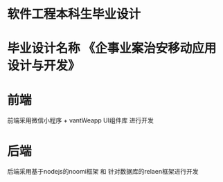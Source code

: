 #  软件工程本科生毕业设计
#  毕业设计名称 《企事业案治安移动应用设计与开发》

# 前端
  前端采用微信小程序 + vantWeapp UI组件库 进行开发
# 后端
  后端采用基于nodejs的noomi框架 和 针对数据库的relaen框架进行开发

